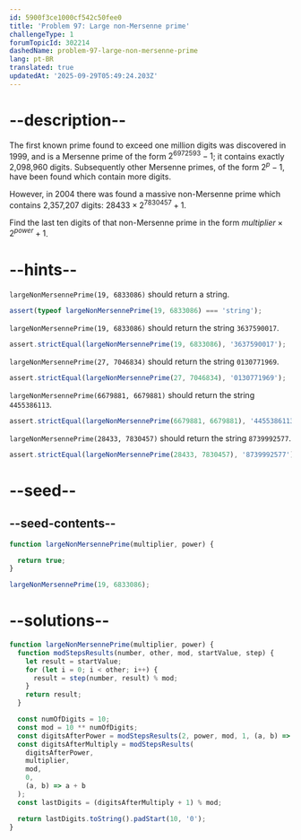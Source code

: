 ```yaml
---
id: 5900f3ce1000cf542c50fee0
title: 'Problem 97: Large non-Mersenne prime'
challengeType: 1
forumTopicId: 302214
dashedName: problem-97-large-non-mersenne-prime
lang: pt-BR
translated: true
updatedAt: '2025-09-29T05:49:24.203Z'
---
```


# --description--

The first known prime found to exceed one million digits was discovered in 1999, and is a Mersenne prime of the form $2^{6972593} − 1$; it contains exactly 2,098,960 digits. Subsequently other Mersenne primes, of the form $2^p − 1$, have been found which contain more digits.

However, in 2004 there was found a massive non-Mersenne prime which contains 2,357,207 digits: $28433 × 2^{7830457} + 1$.

Find the last ten digits of that non-Mersenne prime in the form $multiplier × 2^{power} + 1$.

# --hints--

`largeNonMersennePrime(19, 6833086)` should return a string.

```js
assert(typeof largeNonMersennePrime(19, 6833086) === 'string');
```

`largeNonMersennePrime(19, 6833086)` should return the string `3637590017`.

```js
assert.strictEqual(largeNonMersennePrime(19, 6833086), '3637590017');
```

`largeNonMersennePrime(27, 7046834)` should return the string `0130771969`.

```js
assert.strictEqual(largeNonMersennePrime(27, 7046834), '0130771969');
```

`largeNonMersennePrime(6679881, 6679881)` should return the string `4455386113`.

```js
assert.strictEqual(largeNonMersennePrime(6679881, 6679881), '4455386113');
```

`largeNonMersennePrime(28433, 7830457)` should return the string `8739992577`.

```js
assert.strictEqual(largeNonMersennePrime(28433, 7830457), '8739992577');
```

# --seed--

## --seed-contents--

```js
function largeNonMersennePrime(multiplier, power) {

  return true;
}

largeNonMersennePrime(19, 6833086);
```

# --solutions--

```js
function largeNonMersennePrime(multiplier, power) {
  function modStepsResults(number, other, mod, startValue, step) {
    let result = startValue;
    for (let i = 0; i < other; i++) {
      result = step(number, result) % mod;
    }
    return result;
  }

  const numOfDigits = 10;
  const mod = 10 ** numOfDigits;
  const digitsAfterPower = modStepsResults(2, power, mod, 1, (a, b) => a * b);
  const digitsAfterMultiply = modStepsResults(
    digitsAfterPower,
    multiplier,
    mod,
    0,
    (a, b) => a + b
  );
  const lastDigits = (digitsAfterMultiply + 1) % mod;

  return lastDigits.toString().padStart(10, '0');
}
```
